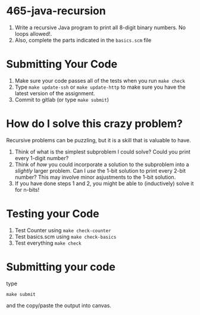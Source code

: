 # 465-java-recursion

1. Write a recursive Java program to print all 8-digit binary numbers.  No loops allowed!. 
2. Also, complete the parts indicated in the `basics.scm` file 

# Submitting Your Code
1. Make sure your code passes all of the tests when you run `make check` 
2. Type `make update-ssh`  or  `make update-http` to make sure you have the latest version of the assignment. 
3. Commit to gitlab (or type `make submit`)

# How do I solve this crazy problem?
Recursive problems can be puzzling, but it is a skill that is valuable to have. 
1.  Think of what is the simplest subproblem I could solve? Could you print every 1-digit number? 
2.  Think of _how_ you could incorporate a solution to the subproblem into a _slightly_ larger problem. Can I _use_ the 1-bit solution to print every 2-bit number?  This may involve minor asjustments to the 1-bit solution. 
3.  If you have done steps 1 and 2, you might be able to (inductively) solve it for n-bits!  

# Testing  your Code

1.  Test Counter using `make check-counter`
2.  Test basics.scm using `make check-basics`
3.  Test everything `make check`

# Submitting your code
type 
```
make submit
```
and the copy/paste the output into canvas. 